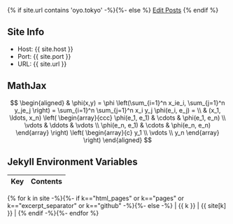---
---
<script src="https://cdn.mathjax.org/mathjax/latest/MathJax.js?config=TeX-AMS-MML_HTMLorMML" type="text/javascript"></script>

{% if site.url contains 'oyo.tokyo' -%}{%- else %}
<a href="/admin/collections/posts" target="_blank">Edit Posts</a>
{% endif %}

## Site Info

* Host: {{ site.host }}
* Port: {{ site.port }}
* URL: {{ site.url }}

## MathJax

$$
\begin{aligned}
  & \phi(x,y) = \phi \left(\sum_{i=1}^n x_ie_i, \sum_{j=1}^n y_je_j \right)
  = \sum_{i=1}^n \sum_{j=1}^n x_i y_j \phi(e_i, e_j) = \\
  & (x_1, \ldots, x_n) \left( \begin{array}{ccc}
      \phi(e_1, e_1) & \cdots & \phi(e_1, e_n) \\
      \vdots & \ddots & \vdots \\
      \phi(e_n, e_1) & \cdots & \phi(e_n, e_n)
    \end{array} \right)
  \left( \begin{array}{c}
      y_1 \\
      \vdots \\
      y_n
    \end{array} \right)
\end{aligned}
$$

## Jekyll Environment Variables

| Key | Contents |
| --- | --- |
{% for k in site -%}{%- if k=="html_pages" or k=="pages" or k=="excerpt_separator" or k=="github" -%}{%- else -%}
| {{ k }} | {{ site[k] }} |
{% endif -%}{%- endfor %}

